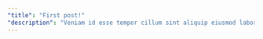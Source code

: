```yaml
---
"title": "First post!"
"description": "Veniam id esse tempor cillum sint aliquip eiusmod laboris reprehenderit excepteur pariatur incididunt cupidatat tempor. Reprehenderit et eiusmod proident quis. Dolor magna nostrud do est Lorem sint. Lorem occaecat cupidatat eiusmod ut enim velit."
---
```

